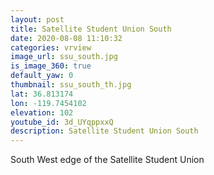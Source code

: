 ```yaml
---
layout: post
title: Satellite Student Union South
date: 2020-08-08 11:10:32
categories: vrview
image_url: ssu_south.jpg
is_image_360: true
default_yaw: 0
thumbnail: ssu_south_th.jpg
lat: 36.813174
lon: -119.7454102
elevation: 102
youtube_id: 3d_UYqppxxQ
description: Satellite Student Union South
---
```

South West edge of the Satellite Student Union
